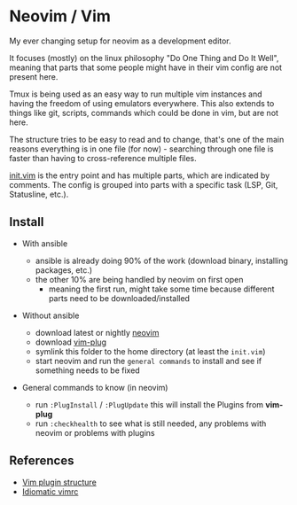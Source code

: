 # Neovim / Vim

My ever changing setup for neovim as a development editor.

It focuses (mostly) on the linux philosophy "Do One Thing and Do It Well", meaning that parts that some people might have in their vim config are not present here.

Tmux is being used as an easy way to run multiple vim instances and having the freedom of using emulators everywhere. This also extends to things like git, scripts, commands which could be done in vim, but are not here.

The structure tries to be easy to read and to change, that's one of the main reasons everything is in one file (for now) - searching through one file is faster than having to cross-reference multiple files.

[init.vim](./init.vim) is the entry point and has multiple parts, which are indicated by comments. The config is grouped into parts with a specific task (LSP, Git, Statusline, etc.).


## Install

- With ansible
  - ansible is already doing 90% of the work (download binary, installing packages, etc.)
  - the other 10% are being handled by neovim on first open
    - meaning the first run, might take some time because different parts need to be downloaded/installed

- Without ansible
  - download latest or nightly [neovim](https://github.com/neovim/neovim)
  - download [vim-plug](https://github.com/junegunn/vim-plug)
  - symlink this folder to the home directory (at least the `init.vim`)
  - start neovim and run the `general commands` to install and see if something needs to be fixed

- General commands to know (in neovim)
  - run `:PlugInstall` / `:PlugUpdate` this will install the Plugins from **vim-plug**
  - run `:checkhealth` to see what is still needed, any problems with neovim or problems with plugins


## References

- [Vim plugin structure](https://learnvimscriptthehardway.stevelosh.com/chapters/42.html)
- [Idiomatic vimrc](https://github.com/romainl/idiomatic-vimrc)
